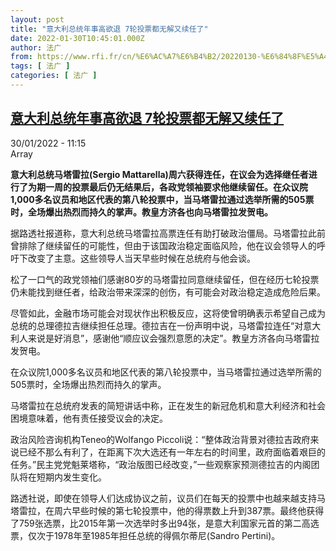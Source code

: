 ```yaml
---
layout: post
title: "意大利总统年事高欲退 7轮投票都无解又续任了"
date: 2022-01-30T10:45:01.000Z
author: 法广
from: https://www.rfi.fr/cn/%E6%AC%A7%E6%B4%B2/20220130-%E6%84%8F%E5%A4%A7%E5%88%A9%E6%80%BB%E7%BB%9F%E5%B9%B4%E4%BA%8B%E9%AB%98%E6%AC%B2%E9%80%80-7%E8%BD%AE%E6%8A%95%E7%A5%A8%E9%83%BD%E6%97%A0%E8%A7%A3%E5%8F%88%E7%BB%AD%E4%BB%BB%E4%BA%86
tags: [ 法广 ]
categories: [ 法广 ]
---
```

<!--1643539501000-->
[意大利总统年事高欲退 7轮投票都无解又续任了](https://www.rfi.fr/cn/%E6%AC%A7%E6%B4%B2/20220130-%E6%84%8F%E5%A4%A7%E5%88%A9%E6%80%BB%E7%BB%9F%E5%B9%B4%E4%BA%8B%E9%AB%98%E6%AC%B2%E9%80%80-7%E8%BD%AE%E6%8A%95%E7%A5%A8%E9%83%BD%E6%97%A0%E8%A7%A3%E5%8F%88%E7%BB%AD%E4%BB%BB%E4%BA%86)
------

<div>
<div>30/01/2022 - 11:15</div>Array<p><strong>                    意大利总统马塔雷拉(Sergio Mattarella)周六获得连任，在议会为选择继任者进行了为期一周的投票最后仍无结果后，各政党领袖要求他继续留任。在众议院1,000多名议员和地区代表的第八轮投票中，当马塔雷拉通过选举所需的505票时，全场爆出热烈而持久的掌声。教皇方济各也向马塔雷拉发贺电。                </strong></p><div >                    <p>据路透社报道称，意大利总统马塔雷拉高票连任有助打破政治僵局。马塔雷拉此前曾排除了继续留任的可能性，但由于该国政治稳定面临风险，他在议会领导人的呼吁下改变了主意。这些领导人当天早些时候在总统府与他会谈。</p><p>松了一口气的政党领袖们感谢80岁的马塔雷拉同意继续留任，但在经历七轮投票仍未能找到继任者，给政治带来深深的创伤，有可能会对政治稳定造成危险后果。</p><p>尽管如此，金融市场可能会对现状作出积极反应，这将使曾明确表示希望自己成为总统的总理德拉吉继续担任总理。德拉吉在一份声明中说，马塔雷拉连任“对意大利人来说是好消息”，感谢他“顺应议会强烈意愿的决定”。教皇方济各向马塔雷拉发贺电。</p><p>在众议院1,000多名议员和地区代表的第八轮投票中，当马塔雷拉通过选举所需的505票时，全场爆出热烈而持久的掌声。</p><p>马塔雷拉在总统府发表的简短讲话中称，正在发生的新冠危机和意大利经济和社会困境意味着，他有责任接受议会的决定。</p><p>政治风险咨询机构Teneo的Wolfango Piccoli说：“整体政治背景对德拉吉政府来说已经不那么有利了，在距离下次大选还有一年左右的时间里，政府面临着艰巨的任务。”民主党党魁莱塔称，“政治版图已经改变，”一些观察家预测德拉吉的内阁团队将在短期内发生变化。</p><p>路透社说，即使在领导人们达成协议之前，议员们在每天的投票中也越来越支持马塔雷拉，在周六早些时候的第七轮投票中，他的得票数上升到387票。最终他获得了759张选票，比2015年第一次选举时多出94张，是意大利国家元首的第二高选票，仅次于1978年至1985年担任总统的得佩尔蒂尼(Sandro Pertini)。</p>                                            <div data-selfpromo-newsletter>    </div>    <div data-selfpromo-app>    </div>                </div>
</div>
